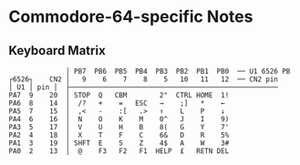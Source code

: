 Commodore-64-specific Notes
===========================


Keyboard Matrix
---------------


                  │ PB7  PB6  PB5  PB4  PB3  PB2  PB1  PB0  ── U1 6526 PB
    ┌6526┐    CN2 │   9    6    7    8    5   10   11   12  ── CN2 pin
    │ U1 │ pin │  ├───────────────────────────────────────────────────
    PA7  9    20  │ STOP  Q   CBM        2"  CTRL HOME  1!
    PA6  8    14  │  /?   +    =   ESC   →    ;]   *    ←
    PA5  7    15  │  ,<   -    :[   .>   ↑    L    P    ↓
    PA4  6    16  │  N    O    K    M    0^   J    I    9)
    PA3  5    17  │  V    U    H    B    8(   G    Y    7'
    PA2  4    18  │  X    T    F    C    6&   D    R    5%
    PA1  3    19  │ SHFT  E    S    Z    4$   A    W    3#
    PA0  2    13  │  @    F3   F2   F1  HELP  £   RETN DEL

